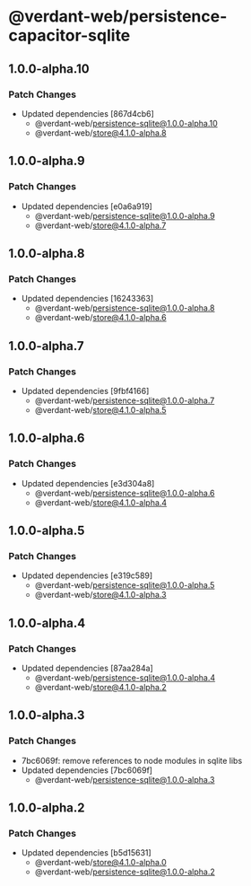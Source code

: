 # @verdant-web/persistence-capacitor-sqlite

## 1.0.0-alpha.10

### Patch Changes

- Updated dependencies [867d4cb6]
  - @verdant-web/persistence-sqlite@1.0.0-alpha.10
  - @verdant-web/store@4.1.0-alpha.8

## 1.0.0-alpha.9

### Patch Changes

- Updated dependencies [e0a6a919]
  - @verdant-web/persistence-sqlite@1.0.0-alpha.9
  - @verdant-web/store@4.1.0-alpha.7

## 1.0.0-alpha.8

### Patch Changes

- Updated dependencies [16243363]
  - @verdant-web/persistence-sqlite@1.0.0-alpha.8
  - @verdant-web/store@4.1.0-alpha.6

## 1.0.0-alpha.7

### Patch Changes

- Updated dependencies [9fbf4166]
  - @verdant-web/persistence-sqlite@1.0.0-alpha.7
  - @verdant-web/store@4.1.0-alpha.5

## 1.0.0-alpha.6

### Patch Changes

- Updated dependencies [e3d304a8]
  - @verdant-web/persistence-sqlite@1.0.0-alpha.6
  - @verdant-web/store@4.1.0-alpha.4

## 1.0.0-alpha.5

### Patch Changes

- Updated dependencies [e319c589]
  - @verdant-web/persistence-sqlite@1.0.0-alpha.5
  - @verdant-web/store@4.1.0-alpha.3

## 1.0.0-alpha.4

### Patch Changes

- Updated dependencies [87aa284a]
  - @verdant-web/persistence-sqlite@1.0.0-alpha.4
  - @verdant-web/store@4.1.0-alpha.2

## 1.0.0-alpha.3

### Patch Changes

- 7bc6069f: remove references to node modules in sqlite libs
- Updated dependencies [7bc6069f]
  - @verdant-web/persistence-sqlite@1.0.0-alpha.3

## 1.0.0-alpha.2

### Patch Changes

- Updated dependencies [b5d15631]
  - @verdant-web/store@4.1.0-alpha.0
  - @verdant-web/persistence-sqlite@1.0.0-alpha.2
